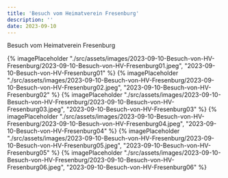 ```yaml
---
title: 'Besuch vom Heimatverein Fresenburg'
description: ''
date: 2023-09-10
---
```


Besuch vom Heimatverein Fresenburg

{% imagePlaceholder "./src/assets/images/2023-09-10-Besuch-von-HV-Fresenburg/2023-09-10-Besuch-von-HV-Fresenburg01.jpeg", "2023-09-10-Besuch-von-HV-Fresenburg01" %}
{% imagePlaceholder "./src/assets/images/2023-09-10-Besuch-von-HV-Fresenburg/2023-09-10-Besuch-von-HV-Fresenburg02.jpeg", "2023-09-10-Besuch-von-HV-Fresenburg02" %}
{% imagePlaceholder "./src/assets/images/2023-09-10-Besuch-von-HV-Fresenburg/2023-09-10-Besuch-von-HV-Fresenburg03.jpeg", "2023-09-10-Besuch-von-HV-Fresenburg03" %}
{% imagePlaceholder "./src/assets/images/2023-09-10-Besuch-von-HV-Fresenburg/2023-09-10-Besuch-von-HV-Fresenburg04.jpeg", "2023-09-10-Besuch-von-HV-Fresenburg04" %}
{% imagePlaceholder "./src/assets/images/2023-09-10-Besuch-von-HV-Fresenburg/2023-09-10-Besuch-von-HV-Fresenburg05.jpeg", "2023-09-10-Besuch-von-HV-Fresenburg05" %}
{% imagePlaceholder "./src/assets/images/2023-09-10-Besuch-von-HV-Fresenburg/2023-09-10-Besuch-von-HV-Fresenburg06.jpeg", "2023-09-10-Besuch-von-HV-Fresenburg06" %}